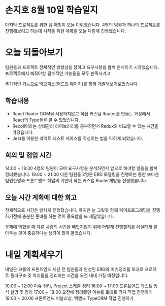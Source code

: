 # 손지호 8월 10일 학습일지

마지막 프로젝트를 위한 팀 매칭이 오늘 이뤄졌습니다. 4명의 팀원과 하나의 프로젝트를 진행해보려고 하는데 시작을 위한 계획을 오늘 다함께 진행했습니다.

# 오늘 되돌아보기

팀원들과 프로젝트 전체적인 방향성을 정하고 요구사항을 함께 분석하기 시작했습니다. 프로젝트에서 해줘야할 필수적인 기능들을 모두 만족시키고

추가적인 기능으로 백오피스(어드민 페이지)를 함께 개발해보기로했습니다.

## 학습내용

- React Router DOM을 사용하지않고 직접 커스텀 Router를 만들는 과정에서 React의 Type들을 알 수 있었습니다.
- Recoil이라는 상태관리 라이브러리를 공부하면서 Redux와 비교할 수 있는 시간을 가졌습니다.
- Jest를 이용한 리액트 테스트 케이스를 작성하는 법을 익히게 되었습니다.

## 회의 및 협업 시간

14:00 ~ 18:00 4명의 팀원이 모여 요구사항을 분석하면서 앞으로 해야할 일들을 함께 정리했습니다.
19:00 ~ 21:00 다른 팀원들 2명은 ERD 모델링을 진행하는 동안 또다른 팀원한명과 프론트엔드 작업의 기반이 되는 커스텀 Router개발을 진행했습니다.

## 오늘 시간 계획에 대한 회고

전체적으로 시간은 알차게 진행했습니다. 하지만 늘 그렇듯 함께 페어프로그래밍을 진행하기전에 충분한 준비를 하는 것이 중요함을 또 깨달았습니다.

문제에 막혔을 때 다른 사람의 시간을 빼앗지않기 위해 어떻게 진행할지를 확실하게 알아두는 것이 중요하다는 생각이 많이 들었습니다.

# 내일 계획세우기

내일은 크롱의 프론트엔드 세션 전 팀원들과 완성된 ERD와 이슈정리를 토대로 프로젝트 폴더구조 및 이슈들을 정리하는 시간을 오전 내내 가질 예정입니다.

10:00 ~ 12:00 이슈 정리, Project 스케쥴 정리
16:00 ~ 17:00 프론트엔드 테스트 방식 설명 및 정리
17:00 ~ 18:00 오전에 정리됐던 이슈를 토대로 각자 작업 진행하기
19:00 ~ 20:00 프론트엔드 퍼블리싱, 백엔드 TypeORM 작업 진행하기
